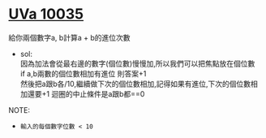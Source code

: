 # [UVa 10035](https://vjudge.net/problem/UVA-10035)

給你兩個數字a, b計算a + b的進位次數  

* sol:  
  因為加法會從最右邊的數字(個位數)慢慢加,所以我們可以把焦點放在個位數  
  if a,b兩數的個位數相加有進位 則答案+1  
  然後把a跟b各/10,繼續做下次的個位數相加,記得如果有進位,下次的個位數相加還要+1 迴圈的中止條件是a跟b都==0

NOTE:  
  * `輸入的每個數字位數 < 10`
